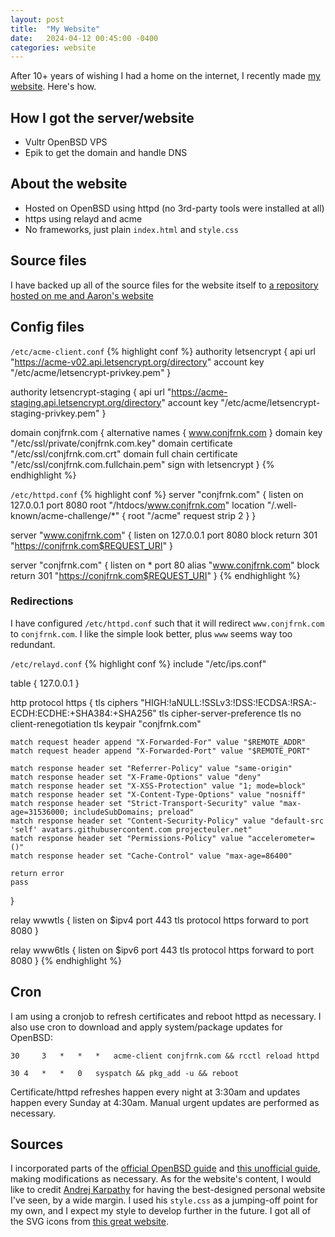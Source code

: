 ```yaml
---
layout: post
title:  "My Website"
date:   2024-04-12 00:45:00 -0400
categories: website
---
```

After 10+ years of wishing I had a home on the internet, I recently made [my website][cf-website]. Here's how.

## How I got the server/website
- Vultr OpenBSD VPS
- Epik to get the domain and handle DNS

## About the website
- Hosted on OpenBSD using httpd (no 3rd-party tools were installed at all)
- https using relayd and acme
- No frameworks, just plain `index.html` and `style.css`

## Source files
I have backed up all of the source files for the website itself to [a repository hosted on me and Aaron's website][git-repo]

## Config files
`/etc/acme-client.conf`
{% highlight conf %}
authority letsencrypt {
        api url "https://acme-v02.api.letsencrypt.org/directory"
        account key "/etc/acme/letsencrypt-privkey.pem"
}

authority letsencrypt-staging {
        api url "https://acme-staging.api.letsencrypt.org/directory"
        account key "/etc/acme/letsencrypt-staging-privkey.pem"
}

domain conjfrnk.com {
       alternative names { www.conjfrnk.com }
       domain key "/etc/ssl/private/conjfrnk.com.key"
       domain certificate "/etc/ssl/conjfrnk.com.crt"
       domain full chain certificate "/etc/ssl/conjfrnk.com.fullchain.pem"
       sign with letsencrypt
}
{% endhighlight %}

`/etc/httpd.conf`
{% highlight conf %}
server "conjfrnk.com" {
	listen on 127.0.0.1 port 8080
	root "/htdocs/www.conjfrnk.com"
	location "/.well-known/acme-challenge/*" {
		root "/acme"
		request strip 2
	}
}

server "www.conjfrnk.com" {
	listen on 127.0.0.1 port 8080
	block return 301 "https://conjfrnk.com$REQUEST_URI"
}

server "conjfrnk.com" {
	listen on * port 80
	alias "www.conjfrnk.com"
	block return 301 "https://conjfrnk.com$REQUEST_URI"
} 
{% endhighlight %}

### Redirections
I have configured `/etc/httpd.conf` such that it will redirect `www.conjfrnk.com` to `conjfrnk.com`. I like the simple look better, plus `www` seems way too redundant.

`/etc/relayd.conf`
{% highlight conf %}
include "/etc/ips.conf"

table <local> { 127.0.0.1 }

http protocol https {
	tls ciphers "HIGH:!aNULL:!SSLv3:!DSS:!ECDSA:!RSA:-ECDH:ECDHE:+SHA384:+SHA256"
	tls cipher-server-preference
	tls no client-renegotiation
	tls keypair "conjfrnk.com"

	match request header append "X-Forwarded-For" value "$REMOTE_ADDR"
	match request header append "X-Forwarded-Port" value "$REMOTE_PORT"

	match response header set "Referrer-Policy" value "same-origin"
	match response header set "X-Frame-Options" value "deny"
	match response header set "X-XSS-Protection" value "1; mode=block"
	match response header set "X-Content-Type-Options" value "nosniff"
	match response header set "Strict-Transport-Security" value "max-age=31536000; includeSubDomains; preload"
	match response header set "Content-Security-Policy" value "default-src 'self' avatars.githubusercontent.com projecteuler.net"
	match response header set "Permissions-Policy" value "accelerometer=()"
	match response header set "Cache-Control" value "max-age=86400"

	return error
	pass
}

relay wwwtls {
	listen on $ipv4 port 443 tls
	protocol https
	forward to <local> port 8080
}

relay www6tls {
	listen on $ipv6 port 443 tls
	protocol https
	forward to <local> port 8080
}
{% endhighlight %}

## Cron
I am using a cronjob to refresh certificates and reboot httpd as necessary. I also use cron to download and apply system/package updates for OpenBSD:

`30 	3 	* 	* 	* 	acme-client conjfrnk.com && rcctl reload httpd`

`30	4	*	*	0	syspatch && pkg_add -u && reboot`

Certificate/httpd refreshes happen every night at 3:30am and updates happen every Sunday at 4:30am. Manual urgent updates are performed as necessary.

## Sources
I incorporated parts of the [official OpenBSD guide][official-guide] and [this unofficial guide][unofficial-guide], making modifications as necessary. As for the website's content, I would like to credit [Andrej Karpathy][style-inspiration] for having the best-designed personal website I've seen, by a wide margin. I used his `style.css` as a jumping-off point for my own, and I expect my style to develop further in the future. I got all of the SVG icons from [this great website][svg-source].

[cf-website]: https://conjfrnk.com
[official-guide]: https://www.openbsdhandbook.com/services/webserver/ssl
[unofficial-guide]: https://citizen428.net/blog/self-hosting-static-site-openbsd-httpd-relayd
[style-inspiration]: https://karpathy.ai
[svg-source]: https://www.svgrepo.com
[git-repo]: https://git.loftyields.com/connor-website/tree
